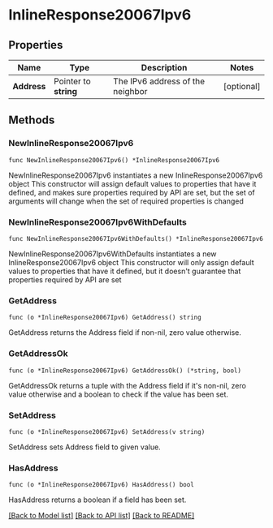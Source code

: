 # InlineResponse20067Ipv6

## Properties

Name | Type | Description | Notes
------------ | ------------- | ------------- | -------------
**Address** | Pointer to **string** | The IPv6 address of the neighbor | [optional] 

## Methods

### NewInlineResponse20067Ipv6

`func NewInlineResponse20067Ipv6() *InlineResponse20067Ipv6`

NewInlineResponse20067Ipv6 instantiates a new InlineResponse20067Ipv6 object
This constructor will assign default values to properties that have it defined,
and makes sure properties required by API are set, but the set of arguments
will change when the set of required properties is changed

### NewInlineResponse20067Ipv6WithDefaults

`func NewInlineResponse20067Ipv6WithDefaults() *InlineResponse20067Ipv6`

NewInlineResponse20067Ipv6WithDefaults instantiates a new InlineResponse20067Ipv6 object
This constructor will only assign default values to properties that have it defined,
but it doesn't guarantee that properties required by API are set

### GetAddress

`func (o *InlineResponse20067Ipv6) GetAddress() string`

GetAddress returns the Address field if non-nil, zero value otherwise.

### GetAddressOk

`func (o *InlineResponse20067Ipv6) GetAddressOk() (*string, bool)`

GetAddressOk returns a tuple with the Address field if it's non-nil, zero value otherwise
and a boolean to check if the value has been set.

### SetAddress

`func (o *InlineResponse20067Ipv6) SetAddress(v string)`

SetAddress sets Address field to given value.

### HasAddress

`func (o *InlineResponse20067Ipv6) HasAddress() bool`

HasAddress returns a boolean if a field has been set.


[[Back to Model list]](../README.md#documentation-for-models) [[Back to API list]](../README.md#documentation-for-api-endpoints) [[Back to README]](../README.md)


